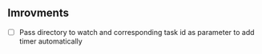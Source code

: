 ## Imrovments
 - [ ] Pass directory to watch and corresponding task id as parameter to add timer automatically
